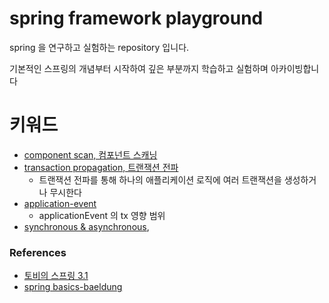 # spring framework playground

spring 을 연구하고 실험하는 repository 입니다.

기본적인 스프링의 개념부터 시작하여 깊은 부분까지 학습하고 실험하며 아카이빙합니다


# 키워드

- [component scan, 컴포넌트 스캐닝](#)
- [transaction propagation, 트랜잭션 전파](https://github.com/my-research/spring-framework/tree/master/transaction-propagation)
  - 트랜잭션 전파를 통해 하나의 애플리케이션 로직에 여러 트랜잭션을 생성하거나 무시한다
- [application-event](#)
  - applicationEvent 의 tx 영향 범위
- [synchronous & asynchronous](#),

### References

- [토비의 스프링 3.1](http://www.yes24.com/Product/Goods/7516911)
- [spring basics-baeldung](https://www.baeldung.com/category/spring-boot/tag/boot-basics)
